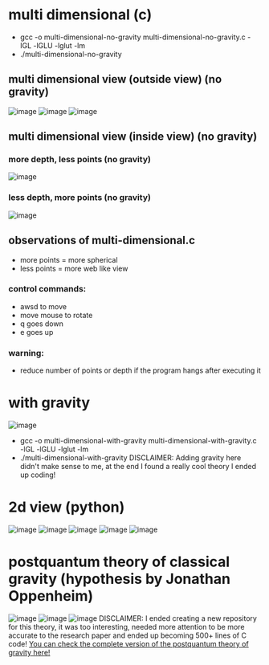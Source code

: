 # multi dimensional (c)
- gcc -o multi-dimensional-no-gravity multi-dimensional-no-gravity.c -lGL -lGLU -lglut -lm
- ./multi-dimensional-no-gravity

## multi dimensional view (outside view) (no gravity)
![image](https://github.com/mmtmn/zero-dimension-least-resistance-principle-universe-experiment/assets/42742390/e2804a69-54c1-4086-8492-6f29a843d55e)
![image](https://github.com/mmtmn/zero-dimension-least-resistance-principle-universe-experiment/assets/42742390/971f8550-9e4a-4b1a-a417-9c7892b0e6bc)
![image](https://github.com/mmtmn/zero-dimension-least-resistance-principle-universe-experiment/assets/42742390/fe63eb0d-d32d-442f-9ba2-9a5bb9254e17)

## multi dimensional view (inside view) (no gravity)


### more depth, less points (no gravity)


![image](https://github.com/mmtmn/zero-dimension-least-resistance-principle-universe-experiment/assets/42742390/f6b24ee4-ac0b-4a4a-86a6-03112936adbf)


### less depth, more points (no gravity)


![image](https://github.com/mmtmn/zero-dimension-least-resistance-principle-universe-experiment/assets/42742390/effa6459-16e3-43d2-9072-af338edd1c28)


## observations of multi-dimensional.c
- more points = more spherical
- less points = more web like view


### control commands:
- awsd to move
- move mouse to rotate
- q goes down
- e goes up


### warning:
- reduce number of points or depth if the program hangs after executing it


# with gravity
![image](https://github.com/mmtmn/zero-dimension-least-resistance-principle-universe-experiment/assets/42742390/df021ac3-9e75-47a7-aab8-ff7f59d2936e)
- gcc -o multi-dimensional-with-gravity multi-dimensional-with-gravity.c -lGL -lGLU -lglut -lm
- ./multi-dimensional-with-gravity
DISCLAIMER: Adding gravity here didn't make sense to me, at the end I found a really cool theory I ended up coding!



# 2d view (python)
![image](https://github.com/mmtmn/zero-dimension-least-resistance-principle-universe-experiment/assets/42742390/dd95bbf7-b2dc-4d2e-ab04-9cb548d440bf)
![image](https://github.com/mmtmn/zero-dimension-least-resistance-principle-universe-experiment/assets/42742390/788cbaaa-8e58-4cda-b0d9-2c20d2bdc7a4)
![image](https://github.com/mmtmn/zero-dimension-least-resistance-principle-universe-experiment/assets/42742390/72b45162-2ee7-43ac-b167-69d97bdb6623)
![image](https://github.com/mmtmn/zero-dimension-least-resistance-principle-universe-experiment/assets/42742390/e74f02fe-47b0-4fbc-b09d-3db2ea13cc20)
![image](https://github.com/mmtmn/zero-dimension-least-resistance-principle-universe-experiment/assets/42742390/6c2b53e7-2e78-4eb5-b961-5473b5026084)



# postquantum theory of classical gravity (hypothesis by Jonathan Oppenheim)
![image](https://github.com/mmtmn/zero-dimension-least-resistance-principle-universe-experiment/assets/42742390/cc71a6a8-349f-4506-9e78-4cd50a54caef)
![image](https://github.com/mmtmn/zero-dimension-least-resistance-principle-universe-experiment/assets/42742390/e0502482-06ed-40a5-8b43-68372709c096)
![image](https://github.com/mmtmn/zero-dimension-least-resistance-principle-universe-experiment/assets/42742390/0845cb6f-8acf-4fa6-a6e8-a924dcc42b37)
DISCLAIMER: I ended creating a new repository for this theory, it was too interesting, needed more attention to be more accurate to the research paper and ended up becoming 500+ lines of C code!
[You can check the complete version of the postquantum theory of gravity here!](https://github.com/mmtmn/Jonathan-Oppenheim-s-Postquantum-Theory-of-Classical-Gravity)
